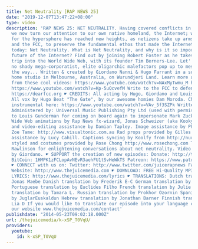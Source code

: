 ```yaml
---
title: Net Neutrality [RAP NEWS 25]
date: "2019-12-07T13:47:22+08:00"
type: video
description: 'RAP NEWS 25: NET NEUTRALITY. Having covered conflicts in distant lands,
  we now turn our attention to our own native homeland, the Internet; where the battle
  for the hypersphere has reached new heights, as netizens take up arms against Telcoms
  and the FCC, to preserve the fundamental ethos that made the Internet what it is
  today: Net Neutrality. What is Net Neutrality, and why is it so important to the
  future of the Internet? Find out by joining Robert Foster as he takes a whimsical
  trip into the World Wide Web, with its founder Tim Berners-Lee. Let''s just hope
  no shady mega-corporatist, elite oligarchic malefactors pop up to mess with us on
  the way... Written & created by Giordano Nanni & Hugo Farrant in a suburban backyard
  home studio in Melbourne, Australia, on Wurundjeri Land. Learn more about net Neutrality
  from these cool videos: https://www.youtube.com/watch?v=NAxMyTwmu_M https://www.youtube.com/watch?v=wtt2aSV8wdw
  https://www.youtube.com/watch?v=Kp-5uQcvefM Write to the FCC to defend net neutrality:
  https://dearfcc.org ☛ CREDITS: All acting by Hugo, Giordano and Louis Gunderman.
  All vox by Hugo Beat "The Gate", by our awesome homies Dam Moroda. Check the original
  instrumental here: https://www.youtube.com/watch?v=VAv_5f3SZPk Written by: Mangohig/McGregor
  Administered by: Universal Music Publishing Pty Ltd (used with permission) Thanks
  to Louis Gunderman for coming on board again to impersonate Mark Zuckerberg World
  Wide Web animations by Rap News fx-wizard, Jonas Schweizer (aka Kookybone) Filming
  and video-editing assistance by Damian Tapley. Image assistance by Photoshop ninja
  Zoe Tame: http://www.visualtonic.com.au Rad props provided by Gilles Gunderman Production
  assistance by Lucy Cahill. Captions syncing by Koolfy from http://nurpa.be. Wigs
  styled and costumes provided by Rose Chong http://www.rosechong.com Thanks to David
  Rawlinson for enlightening conversations about net neutrality. Video and music editing
  by Giordano. ☛ SUPPORT the creation of new episodes: Donate: http://thejuicemedia.com/support
  BitCoin: 1HMPK1zFCLopAvNEvR3aehFU1tSvHeWkTS Patreon: https://www.patreon.com/TheJuiceMedia
  ☛ CONNECT with us on: Twitter: http://www.twitter.com/juicerapnews Farcebook: https://www.facebook.com/juicerapnews
  Website: http://www.thejuicemedia.com ☛ DOWNLOAD: FREE Hi-Quality MP3: https://soundcloud.com/juice-rap-news/rap-news-25-net-neutrality
  LYRICS: http://www.thejuicemedia.com/lyrics ☛ TRANSLATIONS: Dutch translation by
  Jonas Maebe Danish translation by Frederik E-C German translation by F.L. Bremen
  Portuguese translation by Euclides Filho French translation by Julie Chatagnon Serbian
  translation by Tamara L. Russian translation by Prokhor Ozornin Spanish translation
  by JuglarEuskaldun Hebrew translation by Jonathan Barner Finnish translation by
  Lia D If you would like to translate our episode into your language contact us via
  our website www.thejuicemedia.com/contact'
publishdate: "2014-05-23T09:02:18.000Z"
url: /thejuicemedia/k-xSP_T0VqU/
providers:
  youtube:
    id: k-xSP_T0VqU
---
```

